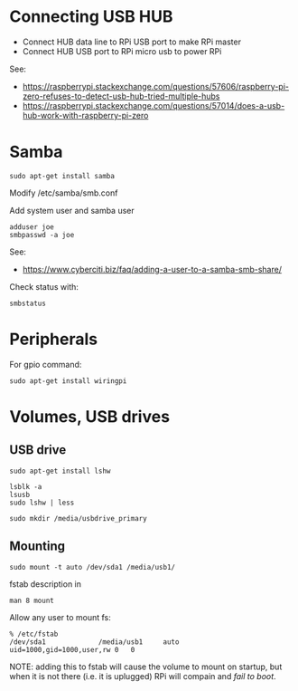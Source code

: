 # Connecting USB HUB

* Connect HUB data line to RPi USB port to make RPi master
* Connect HUB USB port to RPi micro usb to power RPi

See:

* https://raspberrypi.stackexchange.com/questions/57606/raspberry-pi-zero-refuses-to-detect-usb-hub-tried-multiple-hubs
* https://raspberrypi.stackexchange.com/questions/57014/does-a-usb-hub-work-with-raspberry-pi-zero

# Samba

    sudo apt-get install samba

Modify /etc/samba/smb.conf

Add system user and samba user

    adduser joe
    smbpasswd -a joe

See:

* https://www.cyberciti.biz/faq/adding-a-user-to-a-samba-smb-share/


Check status with:

	smbstatus


# Peripherals

For gpio command:

    sudo apt-get install wiringpi

# Volumes, USB drives

## USB drive

    sudo apt-get install lshw

    lsblk -a
    lsusb
    sudo lshw | less

    sudo mkdir /media/usbdrive_primary

## Mounting

    sudo mount -t auto /dev/sda1 /media/usb1/

fstab description in

    man 8 mount 

Allow any user to mount fs:

    % /etc/fstab
    /dev/sda1             /media/usb1     auto    uid=1000,gid=1000,user,rw 0   0

NOTE: adding this to fstab will cause the volume to mount on startup, but when
it is not there (i.e. it is uplugged) RPi will compain and _fail to boot_.

